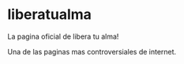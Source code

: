 # liberatualma
La pagina oficial de libera tu alma!

Una de las paginas mas controversiales de internet.
